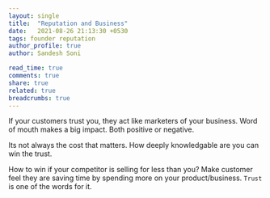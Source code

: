 ```yaml
---
layout: single
title:  "Reputation and Business"
date:   2021-08-26 21:13:30 +0530
tags: founder reputation
author_profile: true
author: Sandesh Soni

read_time: true
comments: true
share: true
related: true
breadcrumbs: true
---
```


If your customers trust you, they act like marketers of your business.
Word of mouth makes a big impact. Both positive or negative.

Its not always the cost that matters.
How deeply knowledgable are you can win the trust.

How to win if your competitor is selling for less than you?
Make customer feel they are saving time by spending more on your product/business.
`Trust` is one of the words for it.





[jekyll-docs]: https://jekyllrb.com/docs/home
[jekyll-gh]:   https://github.com/jekyll/jekyll
[jekyll-talk]: https://talk.jekyllrb.com/
